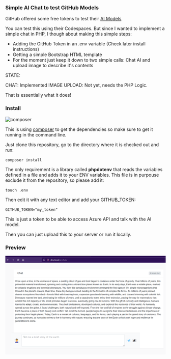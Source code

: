 ### Simple AI Chat to test GitHub Models

GitHub offered some free tokens to test their [AI Models](https://docs.github.com/en/github-models)

You can test this using their Codespaces. But since I wanted to implement a simple chat in PHP, I though about making this simple steps:

- Adding the GitHub Token in an .env variable (Check later install instructions)
- Getting a simple Bootstrap HTML template
- For the moment just keep it down to two simple calls: Chat AI and upload image to describe it's contents

STATE:

CHAT: Implemented
IMAGE UPLOAD: Not yet, needs the PHP Logic.

That is essentially what it does!

### Install

![composer](https://getcomposer.org/img/logo-composer-transparent.png)

This is using [composer](https://getcomposer.org) to get the dependencies so make sure to get it running in the command line. 

Just clone this repository, go to the directory where it is checked out and run:

    composer install
    
The only requirement is a library called **phpdotenv** that reads the variables defined in a file and adds it to your ENV variables.
This file is in purpouse exclude it from the repository, so please add it:

    touch .env

Then edit it with any text editor and add your GITHUB_TOKEN:

    GITHUB_TOKEN="my_token"
    
This is just a token to be able to access Azure API and talk with the AI model.

Then you can just upload this to your server or run it locally.

### Preview

![screenshot](assets/img/preview.png)